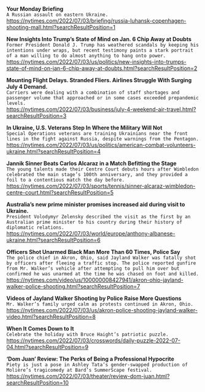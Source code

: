 **Your Monday Briefing**\
`A Russian assault on eastern Ukraine.`\
https://nytimes.com/2022/07/03/briefing/russia-luhansk-copenhagen-shooting-mall.html?searchResultPosition=1

**New Insights Into Trump’s State of Mind on Jan. 6 Chip Away at Doubts**\
`Former President Donald J. Trump has weathered scandals by keeping his intentions under wraps, but recent testimony paints a stark portrait of a man willing to do almost anything to hang onto power.`\
https://nytimes.com/2022/07/03/us/politics/new-insights-into-trumps-state-of-mind-on-jan-6-chip-away-at-doubts.html?searchResultPosition=2

**Mounting Flight Delays. Stranded Fliers. Airlines Struggle With Surging July 4 Demand.**\
`Carriers were dealing with a combination of staff shortages and passenger volume that approached or in some cases exceeded prepandemic levels.`\
https://nytimes.com/2022/07/03/business/july-4-weekend-air-travel.html?searchResultPosition=3

**In Ukraine, U.S. Veterans Step In Where the Military Will Not**\
`Special Operations veterans are training Ukrainians near the front lines in the fight against Russia, despite warnings from the Pentagon.`\
https://nytimes.com/2022/07/03/us/politics/american-combat-volunteers-ukraine.html?searchResultPosition=4

**Jannik Sinner Beats Carlos Alcaraz in a Match Befitting the Stage**\
`The young talents made their Centre Court debuts hours after Wimbledon celebrated the main stage’s 100th anniversary, and they provided a foil to a contentious match the day before.`\
https://nytimes.com/2022/07/03/sports/tennis/sinner-alcaraz-wimbledon-centre-court.html?searchResultPosition=5

**Australia’s new prime minister promises increased aid during visit to Ukraine.**\
`President Volodymyr Zelensky described the visit as the first by an Australian prime minister to his country during their history of diplomatic relations.`\
https://nytimes.com/2022/07/03/world/europe/anthony-albanese-ukraine.html?searchResultPosition=6

**Officers Shot Unarmed Black Man More Than 60 Times, Police Say**\
`The police chief in Akron, Ohio, said Jayland Walker was fatally shot by officers after fleeing a traffic stop. The police reported gunfire from Mr. Walker’s vehicle after attempting to pull him over but confirmed he was unarmed at the time he was chased on foot and killed.`\
https://nytimes.com/video/us/100000008427941/akron-ohio-jayland-walker-police-shooting.html?searchResultPosition=7

**Videos of Jayland Walker Shooting by Police Raise More Questions**\
`Mr. Walker’s family urged calm as protests continued in Akron, Ohio.`\
https://nytimes.com/2022/07/03/us/akron-police-shooting-jayland-walker-video.html?searchResultPosition=8

**When It Comes Down to It**\
`Celebrate the holiday with Bruce Haight’s patriotic puzzle.`\
https://nytimes.com/2022/07/03/crosswords/daily-puzzle-2022-07-04.html?searchResultPosition=9

**‘Dom Juan’ Review: The Perks of Being a Professional Hypocrite**\
`Piety is just a pose in Ashley Tata’s gender-swapped production of Molière’s tragicomedy at Bard’s SummerScape festival.`\
https://nytimes.com/2022/07/03/theater/review-dom-juan.html?searchResultPosition=10

